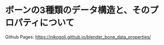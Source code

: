 # ボーンの3種類のデータ構造と、そのプロパティについて

Github Pages: https://nikogoli.github.io/blender_bone_data_properties/